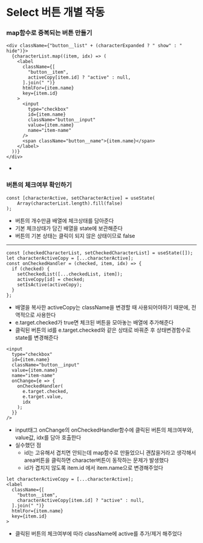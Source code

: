 # Select 버튼 개별 작동

### map함수로 중복되는 버튼 만들기

```
<div className={"button__list" + (characterExpanded ? " show" : " hide")}>
  {characterList.map((item, idx) => (
    <label
      className={[
        "button__item",
        activeCopy[item.id] ? "active" : null,
      ].join(" ")}
      htmlFor={item.name}
      key={item.id}
    >
      <input
        type="checkbox"
        id={item.name}
        className="button__input"
        value={item.name}
        name="item-name"
      />
      <span className="button__name">{item.name}</span>
    </label>
  ))}
</div>
```

-

### 버튼의 체크여부 확인하기

```
const [characterActive, setCharacterActive] = useState(
    Array(characterList.length).fill(false)
);
```

- 버튼의 개수만큼 배열에 체크상태를 담아준다
- 기본 체크상태가 담긴 배열을 state에 보관해준다
- 버튼의 기본 상태는 클릭이 되지 않은 상태이므로 false

---

```
const [checkedCharacterList, setCheckedCharacterList] = useState([]);
let characterActiveCopy = [...characterActive];
const onCheckedHandler = (checked, item, idx) => {
  if (checked) {
    setCheckedList([...checkedList, item]);
    activeCopy[id] = checked;
    setIsActive(activeCopy);
  }
};
```

- 배열을 복사한 activeCopy는 className을 변경할 때 사용되어야하기 때문에, 전역적으로 사용한다
- e.target.checked가 true면 체크된 버튼을 모아놓는 배열에 추가해준다
- 클릭된 버튼의 id를 e.target.checked와 같은 상태로 바꿔준 후 상태변경함수로 state를 변경해준다

```
<input
  type="checkbox"
  id={item.name}
  className="button__input"
  value={item.name}
  name="item-name"
  onChange={e => {
    onCheckedHandler(
      e.target.checked,
      e.target.value,
      idx
    );
  }}
/>
```

- input태그 onChange의 onCheckedHandler함수에 클릭된 버튼의 체크여부와, value값, idx를 담아 호출한다
- 실수했던 점
  - id는 고유해서 겹치면 안되는데 map함수로 만들었으니 괜찮을거라고 생각해서 area버튼을 클릭하면 character버튼이 동작하는 문제가 발생했다
  - id가 겹치지 않도록 item.id 에서 item.name으로 변경해주었다

```
let characterActiveCopy = [...characterActive];
<label
  className={[
    "button__item",
    characterActiveCopy[item.id] ? "active" : null,
  ].join(" ")}
  htmlFor={item.name}
  key={item.id}
>
```

- 클릭된 버튼의 체크여부에 따라 className에 active를 추가/제거 해주었다
